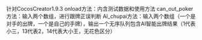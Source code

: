 针对CocosCreator1.9.3
onload方法：内含测试数据和使用方法
can_out_poker方法：输入两个数组，进行跟牌正误判断
AI_chupai方法：输入两个数组（一个是对手的出牌，一个是自己的手牌），输出一个无序队列包含AI智能出牌结果（1代表小三，13代表2，14代表大小王，无花色区分）
